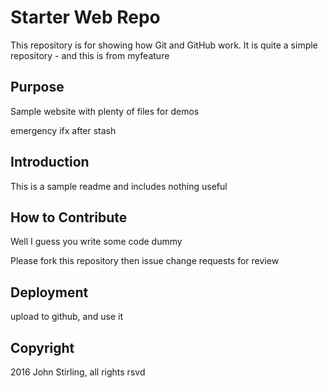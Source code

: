 # Starter Web Repo

This repository is for showing how Git and GitHub work.  It is quite a simple repository - and this is from myfeature

## Purpose

Sample website with plenty of files for demos

emergency ifx after stash

## Introduction

This is a sample readme and includes nothing useful

## How to Contribute

Well I guess you write some code dummy

Please fork this repository then issue change requests for review

## Deployment

upload to github, and use it

## Copyright

2016  John Stirling, all rights rsvd

